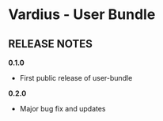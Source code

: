 Vardius - User Bundle
======================================

RELEASE NOTES
----------------
**0.1.0**

- First public release of user-bundle

**0.2.0**

- Major bug fix and updates
